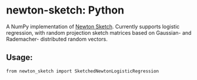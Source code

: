 # newton-sketch: Python

A NumPy implementation of [Newton Sketch](https://arxiv.org/abs/1505.02250).
Currently supports logistic regression, with random projection sketch
matrices based on Gaussian- and Rademacher- distributed random vectors.

## Usage:
```
from newton_sketch import SketchedNewtonLogisticRegression
```
